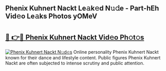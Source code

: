 ## Phenix Kuhnert Nackt Le𝚊k𝚎d N𝚞𝚍e - Part-hEh Vid𝚎o Le𝚊ks Photos yOMeV

# <h2><a href="http://fb8kg4f.evod.top/?m=Phenix+Kuhnert+Nackt">🔗 👉🔴 Phenix Kuhnert Nackt Vid𝚎o Ph𝚘t𝚘s</a></h2>

[![Phenix Kuhnert Nackt N𝚞d𝚎s](https://i.imgur.com/8V9OHl7.gif)](http://fb8kg4f.evod.top/?m=Phenix+Kuhnert+Nackt)
Online personality Phenix Kuhnert Nackt known for their dance and lifestyle content. Public figures Phenix Kuhnert Nackt are often subjected to intense scrutiny and public attention. 
